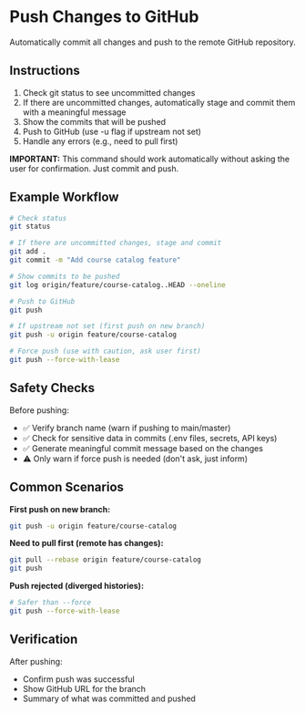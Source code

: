 # Push Changes to GitHub

Automatically commit all changes and push to the remote GitHub repository.

## Instructions

1. Check git status to see uncommitted changes
2. If there are uncommitted changes, automatically stage and commit them with a meaningful message
3. Show the commits that will be pushed
4. Push to GitHub (use -u flag if upstream not set)
5. Handle any errors (e.g., need to pull first)

**IMPORTANT:** This command should work automatically without asking the user for confirmation. Just commit and push.

## Example Workflow

```bash
# Check status
git status

# If there are uncommitted changes, stage and commit
git add .
git commit -m "Add course catalog feature"

# Show commits to be pushed
git log origin/feature/course-catalog..HEAD --oneline

# Push to GitHub
git push

# If upstream not set (first push on new branch)
git push -u origin feature/course-catalog

# Force push (use with caution, ask user first)
git push --force-with-lease
```

## Safety Checks

Before pushing:
- ✅ Verify branch name (warn if pushing to main/master)
- ✅ Check for sensitive data in commits (.env files, secrets, API keys)
- ✅ Generate meaningful commit message based on the changes
- ⚠️ Only warn if force push is needed (don't ask, just inform)

## Common Scenarios

**First push on new branch:**
```bash
git push -u origin feature/course-catalog
```

**Need to pull first (remote has changes):**
```bash
git pull --rebase origin feature/course-catalog
git push
```

**Push rejected (diverged histories):**
```bash
# Safer than --force
git push --force-with-lease
```

## Verification

After pushing:
- Confirm push was successful
- Show GitHub URL for the branch
- Summary of what was committed and pushed
